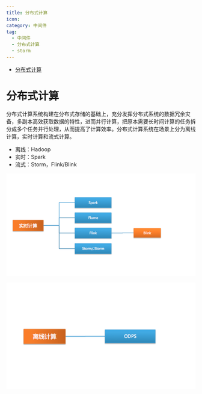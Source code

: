 ```yaml
---
title: 分布式计算
icon:
category: 中间件
tag:
  - 中间件
  - 分布式计算
  - storm
---
```

<!-- GFM-TOC -->
* [分布式计算](#分布式计算)
<!-- GFM-TOC -->


# 分布式计算

分布式计算系统构建在分布式存储的基础上，充分发挥分布式系统的数据冗余灾备，多副本高效获取数据的特性，进而并行计算，把原本需要长时间计算的任务拆分成多个任务并行处理，从而提高了计算效率。分布式计算系统在场景上分为离线计算，实时计算和流式计算。

- 离线：Hadoop
- 实时：Spark
- 流式：Storm，Flink/Blink

![](../../assets/cs-note/distribute/mk-2020-07-12-15-18-36.png)


![](../../assets/cs-note/distribute/mk-2020-07-12-15-18-43.png)